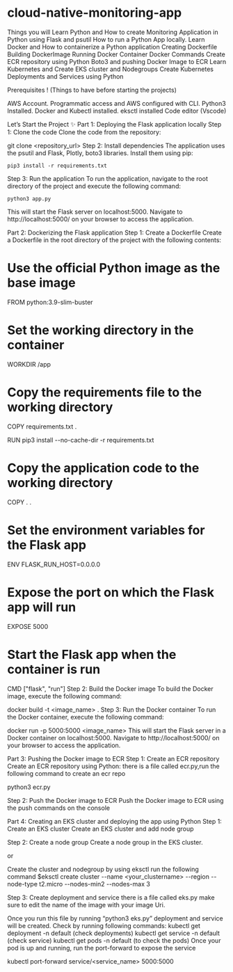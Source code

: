 # cloud-native-monitoring-app
Things you will Learn 
Python and How to create Monitoring Application in Python using Flask and psutil
How to run a Python App locally.
Learn Docker and How to containerize a Python application
Creating Dockerfile
Building DockerImage
Running Docker Container
Docker Commands
Create ECR repository using Python Boto3 and pushing Docker Image to ECR
Learn Kubernetes and Create EKS cluster and Nodegroups
Create Kubernetes Deployments and Services using Python

Prerequisites !
(Things to have before starting the projects)

 AWS Account.
 Programmatic access and AWS configured with CLI.
 Python3 Installed.
 Docker and Kubectl installed.
 eksctl installed
 Code editor (Vscode)


 Let’s Start the Project ✨
Part 1: Deploying the Flask application locally
Step 1: Clone the code
Clone the code from the repository:

git clone <repository_url>
Step 2: Install dependencies
The application uses the psutil and Flask, Plotly, boto3 libraries. Install them using pip:

    pip3 install -r requirements.txt
Step 3: Run the application
To run the application, navigate to the root directory of the project and execute the following command:

    python3 app.py
This will start the Flask server on localhost:5000. Navigate to http://localhost:5000/ on your browser to access the application.

Part 2: Dockerizing the Flask application
Step 1: Create a Dockerfile
Create a Dockerfile in the root directory of the project with the following contents:

# Use the official Python image as the base image
FROM python:3.9-slim-buster

# Set the working directory in the container
WORKDIR /app

# Copy the requirements file to the working directory
COPY requirements.txt .

RUN pip3 install --no-cache-dir -r requirements.txt

# Copy the application code to the working directory
COPY . .

# Set the environment variables for the Flask app
ENV FLASK_RUN_HOST=0.0.0.0

# Expose the port on which the Flask app will run
EXPOSE 5000

# Start the Flask app when the container is run
CMD ["flask", "run"]
Step 2: Build the Docker image
To build the Docker image, execute the following command:

docker build -t <image_name> .
Step 3: Run the Docker container
To run the Docker container, execute the following command:

docker run -p 5000:5000 <image_name>
This will start the Flask server in a Docker container on localhost:5000. Navigate to http://localhost:5000/ on your browser to access the application.

Part 3: Pushing the Docker image to ECR
Step 1: Create an ECR repository
Create an ECR repository using Python:
there is a file called ecr.py,run the following command to create an ecr repo

python3 ecr.py

Step 2: Push the Docker image to ECR
Push the Docker image to ECR using the push commands on the console

Part 4: Creating an EKS cluster and deploying the app using Python
Step 1: Create an EKS cluster
Create an EKS cluster and add node group

Step 2: Create a node group
Create a node group in the EKS cluster.
  
  or

  Create the cluster and nodegroup by using eksctl
  run the following command 
    $eksctl create cluster --name <your_clustername> --region <region> --node-type t2.micro --nodes-min2 --nodes-max 3
  

Step 3: Create deployment and service
there is a file called eks.py
make sure to edit the name of the image with your image Uri.

Once you run this file by running “python3 eks.py” deployment and service will be created.
Check by running following commands:
kubectl get deployment -n default (check deployments)
kubectl get service -n default (check service)
kubectl get pods -n default (to check the pods)
Once your pod is up and running, run the port-forward to expose the service

kubectl port-forward service/<service_name> 5000:5000
